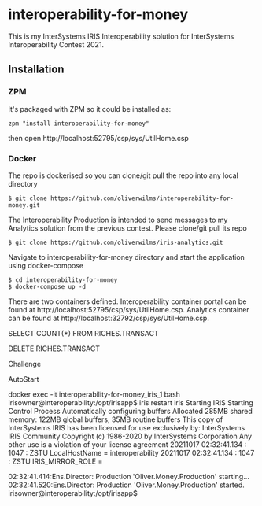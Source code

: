 # interoperability-for-money
This is my InterSystems IRIS Interoperability solution for InterSystems Interoperability Contest 2021.

## Installation 

### ZPM
It's packaged with ZPM so it could be installed as:
```
zpm "install interoperability-for-money"
```
then open http://localhost:52795/csp/sys/UtilHome.csp


### Docker
The repo is dockerised so you can clone/git pull the repo into any local directory

```
$ git clone https://github.com/oliverwilms/interoperability-for-money.git
```

The Interoperability Production is intended to send messages to my Analytics solution from the previous contest. Please clone/git pull its repo

```
$ git clone https://github.com/oliverwilms/iris-analytics.git
```

Navigate to interoperability-for-money directory and start the application using docker-compose

```
$ cd interoperability-for-money
$ docker-compose up -d
```
There are two containers defined. Interoperability container portal can be found at http://localhost:52795/csp/sys/UtilHome.csp. Analytics container can be found at http://localhost:32792/csp/sys/UtilHome.csp.

SELECT COUNT(*) FROM RICHES.TRANSACT

DELETE RICHES.TRANSACT


Challenge

AutoStart

docker exec -it interoperability-for-money_iris_1 bash
irisowner@interoperability:/opt/irisapp$ iris restart iris
Starting IRIS
Starting Control Process
Automatically configuring buffers
Allocated 285MB shared memory: 122MB global buffers, 35MB routine buffers
This copy of InterSystems IRIS has been licensed for use exclusively by:
InterSystems IRIS Community
Copyright (c) 1986-2020 by InterSystems Corporation
Any other use is a violation of your license agreement
20211017 02:32:41.134 : 1047 : ZSTU LocalHostName = interoperability
20211017 02:32:41.134 : 1047 : ZSTU IRIS_MIRROR_ROLE =

02:32:41.414:Ens.Director: Production 'Oliver.Money.Production' starting...
02:32:41.520:Ens.Director: Production 'Oliver.Money.Production' started.
irisowner@interoperability:/opt/irisapp$
